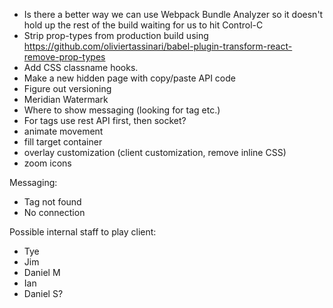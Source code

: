 - Is there a better way we can use Webpack Bundle Analyzer so it doesn't hold up
  the rest of the build waiting for us to hit Control-C
- Strip prop-types from production build using
  <https://github.com/oliviertassinari/babel-plugin-transform-react-remove-prop-types>
- Add CSS classname hooks.
- Make a new hidden page with copy/paste API code
- Figure out versioning
- Meridian Watermark
- Where to show messaging (looking for tag etc.)
- For tags use rest API first, then socket?
- animate movement
- fill target container
- overlay customization (client customization, remove inline CSS)
- zoom icons

Messaging:

- Tag not found
- No connection

Possible internal staff to play client:

- Tye
- Jim
- Daniel M
- Ian
- Daniel S?
